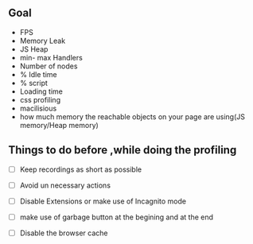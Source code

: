 ## Goal
 - FPS
 - Memory Leak
 - JS Heap
 - min- max Handlers
 - Number of nodes
 - % Idle time
 - % script
 - Loading time
 - css profiling
 - macilisious 
 - how much memory the reachable objects on your page are using(JS memory/Heap memory)

## Things to do before ,while doing the profiling
- [ ] Keep recordings as short as possible
- [ ] Avoid un necessary actions
- [ ] Disable Extensions or make use of Incagnito mode
- [ ] make use of garbage button at the begining and at the end
- [ ] Disable the browser cache

